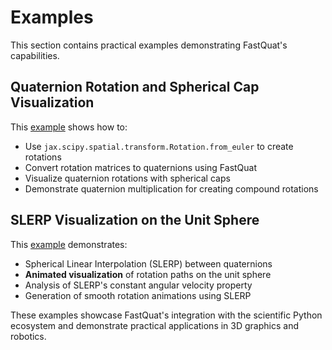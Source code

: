 # Examples

This section contains practical examples demonstrating FastQuat's capabilities.


## Quaternion Rotation and Spherical Cap Visualization

This [example](spherical_cap.ipynb) shows how to:

* Use `jax.scipy.spatial.transform.Rotation.from_euler` to create rotations
* Convert rotation matrices to quaternions using FastQuat
* Visualize quaternion rotations with spherical caps
* Demonstrate quaternion multiplication for creating compound rotations

## SLERP Visualization on the Unit Sphere

This [example](slerp_animation.ipynb) demonstrates:

* Spherical Linear Interpolation (SLERP) between quaternions
* **Animated visualization** of rotation paths on the unit sphere
* Analysis of SLERP's constant angular velocity property
* Generation of smooth rotation animations using SLERP

These examples showcase FastQuat's integration with the scientific Python ecosystem and demonstrate practical applications in 3D graphics and robotics.

